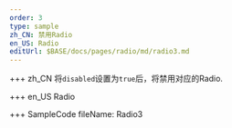 ```yaml
--- 
order: 3
type: sample
zh_CN: 禁用Radio
en_US: Radio
editUrl: $BASE/docs/pages/radio/md/radio3.md
---
```


+++ zh_CN
将<Code>disabled</Code>设置为<Code>true</Code>后，将禁用对应的Radio.

+++ en_US
Radio

+++ SampleCode
fileName: Radio3
